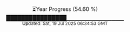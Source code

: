 <p align="center">
⏳Year Progress (54.60 %) <br>
████████████████▁▁▁▁▁▁▁▁▁▁▁▁▁▁ <br>
<sub>Updated: Sat, 19 Jul 2025 06:34:53 GMT</sub>
</p>

